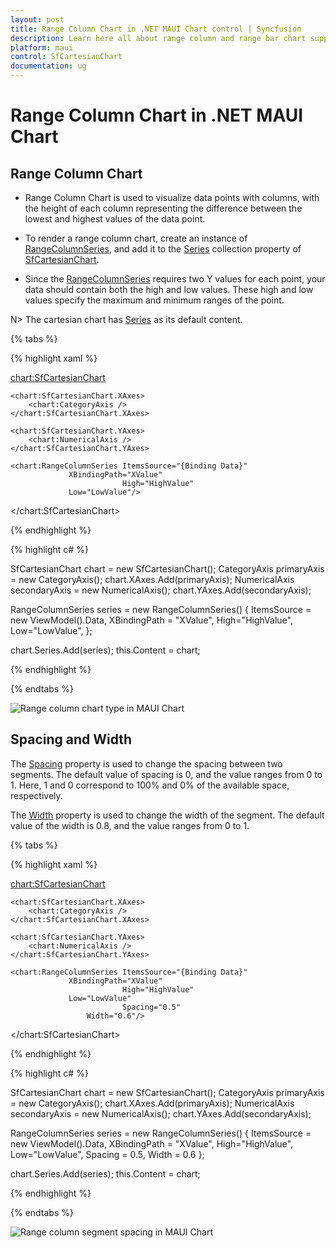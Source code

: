 ```yaml
---
layout: post
title: Range Column Chart in .NET MAUI Chart control | Syncfusion
description: Learn here all about range column and range bar chart support in Syncfusion .NET MAUI Chart (SfCartesianChart) control.
platform: maui
control: SfCartesianChart
documentation: ug
---
```


# Range Column Chart in .NET MAUI Chart

## Range Column Chart

* Range Column Chart is used to visualize data points with columns, with the height of each column representing the difference between the lowest and highest values of the data point. 

* To render a range column chart, create an instance of [RangeColumnSeries](), and add it to the [Series](https://help.syncfusion.com/cr/maui/Syncfusion.Maui.Charts.SfCartesianChart.html#Syncfusion_Maui_Charts_SfCartesianChart_Series) collection property of [SfCartesianChart](https://help.syncfusion.com/cr/maui/Syncfusion.Maui.Charts.SfCartesianChart.html?tabs=tabid-1).

* Since the [RangeColumnSeries]() requires two Y values for each point, your data should contain both the high and low values. These high and low values specify the maximum and minimum ranges of the point.

N> The cartesian chart has [Series](https://help.syncfusion.com/cr/maui/Syncfusion.Maui.Charts.SfCartesianChart.html#Syncfusion_Maui_Charts_SfCartesianChart_Series) as its default content.

{% tabs %}

{% highlight xaml %}

<chart:SfCartesianChart>

    <chart:SfCartesianChart.XAxes>
        <chart:CategoryAxis />
    </chart:SfCartesianChart.XAxes>

    <chart:SfCartesianChart.YAxes>
        <chart:NumericalAxis />
    </chart:SfCartesianChart.YAxes>   

    <chart:RangeColumnSeries ItemsSource="{Binding Data}"
			     XBindingPath="XValue"
                             High="HighValue"
			     Low="LowValue"/>

</chart:SfCartesianChart>

{% endhighlight %}

{% highlight c# %}

SfCartesianChart chart = new SfCartesianChart();
CategoryAxis primaryAxis = new CategoryAxis();
chart.XAxes.Add(primaryAxis);
NumericalAxis secondaryAxis = new NumericalAxis();
chart.YAxes.Add(secondaryAxis);

RangeColumnSeries series = new RangeColumnSeries()
{
    ItemsSource = new ViewModel().Data,
    XBindingPath = "XValue",
    High="HighValue",
    Low="LowValue",
};

chart.Series.Add(series);
this.Content = chart;

{% endhighlight %}

{% endtabs %}

![Range column chart type in MAUI Chart](Chart-Types_images/.png)

## Spacing and Width

The [Spacing]() property is used to change the spacing between two segments. The default value of spacing is 0, and the value ranges from 0 to 1. Here, 1 and 0 correspond to 100% and 0% of the available space, respectively. 

The [Width]() property is used to change the width of the segment. The default value of the width is 0.8, and the value ranges from 0 to 1.

{% tabs %}

{% highlight xaml %}

<chart:SfCartesianChart>

    <chart:SfCartesianChart.XAxes>
        <chart:CategoryAxis />
    </chart:SfCartesianChart.XAxes>

    <chart:SfCartesianChart.YAxes>
        <chart:NumericalAxis />
    </chart:SfCartesianChart.YAxes>  
    
    <chart:RangeColumnSeries ItemsSource="{Binding Data}"
			     XBindingPath="XValue"
                             High="HighValue"
			     Low="LowValue"
                             Spacing="0.5"
		             Width="0.6"/>
</chart:SfCartesianChart>

{% endhighlight %}

{% highlight c# %}

SfCartesianChart chart = new SfCartesianChart();
CategoryAxis primaryAxis = new CategoryAxis();
chart.XAxes.Add(primaryAxis);
NumericalAxis secondaryAxis = new NumericalAxis();
chart.YAxes.Add(secondaryAxis);

RangeColumnSeries series = new RangeColumnSeries()
{
    ItemsSource = new ViewModel().Data,
    XBindingPath = "XValue",
    High="HighValue",
    Low="LowValue",
    Spacing = 0.5,
    Width = 0.6
};

chart.Series.Add(series);
this.Content = chart;

{% endhighlight %}

{% endtabs %}

![Range column segment spacing in MAUI Chart](Chart-Types_images/.png)

